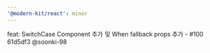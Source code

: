 ```yaml
---
'@modern-kit/react': minor
---
```


feat: SwitchCase Component 추가 및 When fallback props 추가 - #100 61d5df3 @soonki-98
